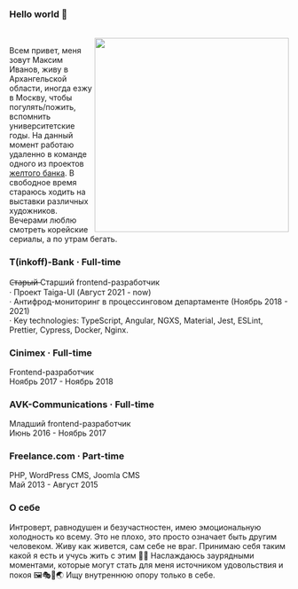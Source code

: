 ### Hello world 👋
<br>
<img src="https://scontent.cdninstagram.com/v/t51.29350-15/350659132_275552361672829_524325819732003687_n.jpg?stp=dst-jpg_e35&efg=eyJ2ZW5jb2RlX3RhZyI6ImltYWdlX3VybGdlbi43NTB4MTMzMy5zZHIuZjI5MzUwLmRlZmF1bHRfaW1hZ2UifQ&_nc_ht=scontent.cdninstagram.com&_nc_cat=101&_nc_ohc=EoqHcJrVokIQ7kNvgGqcTGa&_nc_gid=303fe9fa02eb4cc3813cbec15c26ab90&edm=ADDLYBMBAAAA&ccb=7-5&ig_cache_key=MzExNTU3NDI2MTA2NTkwOTgzNw%3D%3D.3-ccb7-5&oh=00_AYA0OXDo6owPKYfkm_tAZuwrjk9bWjlwq3VsipkkH3fJvw&oe=6700BBFE&_nc_sid=56bdfd" width="350" align="right">

Всем привет, меня зовут Максим Иванов, живу в Архангельской области, иногда езжу в Москву, чтобы погулять/пожить, вспомнить университетские годы. 
На данный момент работаю удаленно в команде одного из проектов <a href="https://www.tbank.ru/" target="_blank">желтого банка</a>. 
В свободное время стараюсь ходить на выставки различных художников. Вечерами люблю смотреть корейские сериалы, а по утрам бегать.

### T(inkoff)-Bank · Full-time
С̶т̶а̶р̶ы̶й̶ Старший frontend-разработчик <br>
· Проект Taiga-UI (Август 2021 - now) <br>
· Антифрод-мониторинг в процессинговом департаменте (Ноябрь 2018 - 2021)  <br>
· Key technologies: TypeScript, Angular, NGXS, Material, Jest, ESLint, Prettier, Cypress, Docker, Nginx.

### Cinimex · Full-time
Frontend-разработчик <br>
Ноябрь 2017 - Ноябрь 2018

### AVK-Communications · Full-time
Младший frontend-разработчик <br>
Июнь 2016 - Ноябрь 2017 

### Freelance.com · Part-time
PHP, WordPress CMS, Joomla CMS <br>
Май 2013 - Август 2015

### О себе

Интроверт, равнодушен и безучастностен, имею эмоциональную холодность ко всему. Это не плохо, это просто означает быть другим человеком. Живу как живется, сам себе не враг. Принимаю себя таким какой я есть и учусь жить с этим 🧘‍♂️ Наслаждаюсь заурядными моментами, которые могут стать для меня источником удовольствия и покоя 🖼🎭🏃🌏 Ищу внутреннюю опору только в себе.
